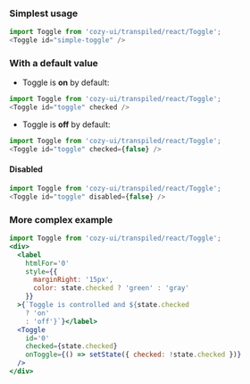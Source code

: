 ### Simplest usage

```js
import Toggle from 'cozy-ui/transpiled/react/Toggle';
<Toggle id="simple-toggle" />
```

### With a default value

- Toggle is **on** by default:

```js
import Toggle from 'cozy-ui/transpiled/react/Toggle';
<Toggle id="toggle" checked />
```

- Toggle is **off** by default:

```js
import Toggle from 'cozy-ui/transpiled/react/Toggle';
<Toggle id="toggle" checked={false} />
```

#### Disabled
```js
import Toggle from 'cozy-ui/transpiled/react/Toggle';
<Toggle id="toggle" disabled={false} />
```

### More complex example

```jsx
import Toggle from 'cozy-ui/transpiled/react/Toggle';
<div>
  <label
    htmlFor='0'
    style={{
      marginRight: '15px',
      color: state.checked ? 'green' : 'gray'
    }}
  >{`Toggle is controlled and ${state.checked
    ? 'on'
    : 'off'}`}</label>
  <Toggle
    id='0'
    checked={state.checked}
    onToggle={() => setState({ checked: !state.checked })}
  />
</div>
```
